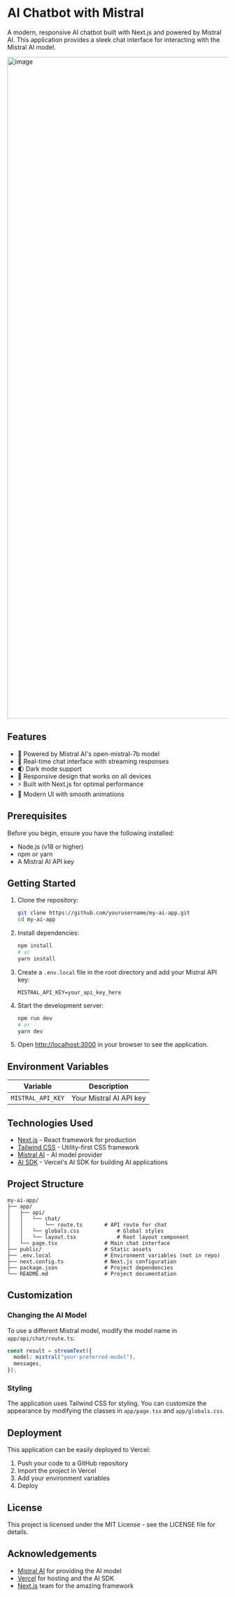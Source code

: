 # AI Chatbot with Mistral

A modern, responsive AI chatbot built with Next.js and powered by Mistral AI. This application provides a sleek chat interface for interacting with the Mistral AI model.

<img width="1512" alt="image" src="https://github.com/user-attachments/assets/581ecad1-47c8-4a9f-9a15-99ed0049c217" />


## Features

- 🤖 Powered by Mistral AI's open-mistral-7b model
- 💬 Real-time chat interface with streaming responses
- 🌓 Dark mode support
- 📱 Responsive design that works on all devices
- ⚡ Built with Next.js for optimal performance
- 🎨 Modern UI with smooth animations

## Prerequisites

Before you begin, ensure you have the following installed:

- Node.js (v18 or higher)
- npm or yarn
- A Mistral AI API key

## Getting Started

1. Clone the repository:

   ```bash
   git clone https://github.com/yourusername/my-ai-app.git
   cd my-ai-app
   ```

2. Install dependencies:

   ```bash
   npm install
   # or
   yarn install
   ```

3. Create a `.env.local` file in the root directory and add your Mistral API key:

   ```
   MISTRAL_API_KEY=your_api_key_here
   ```

4. Start the development server:

   ```bash
   npm run dev
   # or
   yarn dev
   ```

5. Open [http://localhost:3000](http://localhost:3000) in your browser to see the application.

## Environment Variables

| Variable          | Description             |
| ----------------- | ----------------------- |
| `MISTRAL_API_KEY` | Your Mistral AI API key |

## Technologies Used

- [Next.js](https://nextjs.org/) - React framework for production
- [Tailwind CSS](https://tailwindcss.com/) - Utility-first CSS framework
- [Mistral AI](https://mistral.ai/) - AI model provider
- [AI SDK](https://sdk.vercel.ai/docs) - Vercel's AI SDK for building AI applications

## Project Structure

```
my-ai-app/
├── app/
│   ├── api/
│   │   └── chat/
│   │       └── route.ts       # API route for chat
│   │   └── globals.css            # Global styles
│   │   └── layout.tsx             # Root layout component
│   └── page.tsx               # Main chat interface
├── public/                    # Static assets
├── .env.local                 # Environment variables (not in repo)
├── next.config.ts             # Next.js configuration
├── package.json               # Project dependencies
└── README.md                  # Project documentation
```

## Customization

### Changing the AI Model

To use a different Mistral model, modify the model name in `app/api/chat/route.ts`:

```typescript
const result = streamText({
  model: mistral("your-preferred-model"),
  messages,
});
```

### Styling

The application uses Tailwind CSS for styling. You can customize the appearance by modifying the classes in `app/page.tsx` and `app/globals.css`.

## Deployment

This application can be easily deployed to Vercel:

1. Push your code to a GitHub repository
2. Import the project in Vercel
3. Add your environment variables
4. Deploy

## License

This project is licensed under the MIT License - see the LICENSE file for details.

## Acknowledgements

- [Mistral AI](https://mistral.ai/) for providing the AI model
- [Vercel](https://vercel.com/) for hosting and the AI SDK
- [Next.js](https://nextjs.org/) team for the amazing framework
